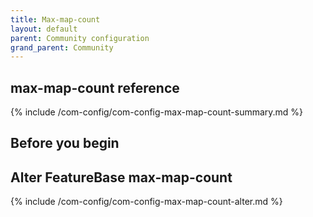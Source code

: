 ```yaml
---
title: Max-map-count
layout: default
parent: Community configuration
grand_parent: Community
---
```


## max-map-count reference

{% include /com-config/com-config-max-map-count-summary.md %}

## Before you begin

## Alter FeatureBase max-map-count

{% include /com-config/com-config-max-map-count-alter.md %}
